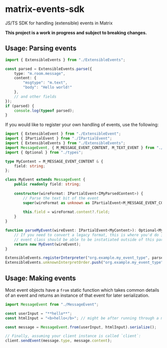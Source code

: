 # matrix-events-sdk
JS/TS SDK for handling (extensible) events in Matrix

**This project is a work in progress and subject to breaking changes.**

## Usage: Parsing events

```typescript
import { ExtensibleEvents } from "./ExtensibleEvents";

const parsed = ExtensibleEvents.parse({
    type: "m.room.message",
    content: {
        "msgtype": "m.text",
        "body": "Hello world!"
    },
    // and other fields
});
if (parsed) {
    console.log(typeof parsed);
}
```

If you would like to register your own handling of events, use the following:

```typescript
import { ExtensibleEvent } from "./ExtensibleEvent";
import { IPartialEvent } from "./IPartialEvent";
import { ExtensibleEvents } from "./ExtensibleEvents";
import MessageEvent, { M_MESSAGE_EVENT_CONTENT, M_TEXT_EVENT } from "./MessageEvent";
import { Optional } from "./types";

type MyContent = M_MESSAGE_EVENT_CONTENT & {
    field: string;
};

class MyEvent extends MessageEvent {
    public readonly field: string;
    
    constructor(wireFormat: IPartialEvent<IMyParsedContent>) {
        // Parse the text bit of the event
        super(wireFormat as unknown as IPartialEvent<M_MESSAGE_EVENT_CONTENT>);
        
        this.field = wireFormat.content?.field;
    }
}

function parseMyEvent(wireEvent: IPartialEvent<MyContent>): Optional<MyEvent> {
    // If you need to convert a legacy format, this is where you'd do it. Your
    // event class should be able to be instatiated outside of this parse function.
    return new MyEvent(wireEvent);
}

ExtensibleEvents.registerInterpreter("org.example.my_event_type", parseMyEvent);
ExtensibleEvents.unknownInterpretOrder.push("org.example.my_event_type");
```

## Usage: Making events

Most event objects have a `from` static function which takes common details of an event
and returns an instance of that event for later serialization.

```typescript
import MessageEvent from "./MessageEvent";

const userInput = "**hello**";
const htmlInput = "<b>hello</b>"; // might be after running through a markdown processor

const message = MessageEvent.from(userInput, htmlInput).serialize();

// Finally, assuming your client instance is called `client`:
client.sendEvent(message.type, message.content);
```
